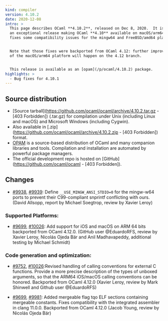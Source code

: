```yaml
---
kind: compiler
version: 4.10.2
date: 2020-12-08
intro: >
  This page describes OCaml **4.10.2**, released on Dec 8, 2020.  It is
  an exceptional release making OCaml **4.10** available on macOS/arm64 and
  fixes some compatibility issues for the mingw64 and FreeBSD/amd64 platform.


  Note that those fixes were backported from OCaml 4.12: further improvement to the support
  of the macOS/arm64 platform will happen on the 4.12 branch.


  This release is available as an [opam](/p/ocaml/4.10.2) package.
highlights: >
  - Bug fixes for 4.10.1
---
```


Source distribution
---------------------------------------------

- [Source
  tarball](https://github.com/ocaml/ocaml/archive/4.10.2.tar.gz - [403 Forbidden])
  (.tar.gz) for compilation under Unix (including Linux and macOS)
  and Microsoft Windows (including Cygwin).
- Also available in
  [.zip](https://github.com/ocaml/ocaml/archive/4.10.2.zip - [403 Forbidden])
  format.
- [OPAM](https://opam.ocaml.org/) is a source-based distribution of
  OCaml and many companion libraries and tools. Compilation and
  installation are automated by powerful package managers.
- The official development repo is hosted on
  [GitHub](https://github.com/ocaml/ocaml - [403 Forbidden]).

## Changes

- [#9938](https://github.com/ocaml/ocaml/issues/9938), [#9939](https://github.com/ocaml/ocaml/issues/9939): Define `__USE_MINGW_ANSI_STDIO=0` for the mingw-w64 ports to prevent their C99-compliant snprintf conflicting with ours.
(David Allsopp, report by Michael Soegtrop, review by Xavier Leroy)

### Supported Platforms: 

- [#9699](https://github.com/ocaml/ocaml/issues/9699), [#10026](https://github.com/ocaml/ocaml/issues/10026): Add support for iOS and macOS on ARM 64 bits backported from OCaml 4.12.0.
(GitHub user @EduardoRFS, review by Xavier Leroy, Nicolás Ojeda Bär
and Anil Madhavapeddy, additional testing by Michael Schmidt)

### Code generation and optimization: 

- [#9752](https://github.com/ocaml/ocaml/issues/9752), [#10026](https://github.com/ocaml/ocaml/issues/10026):Revised handling of calling conventions for external C functions.
Provide a more precise description of the types of unboxed arguments,
so that the ARM64 iOS/macOS calling conventions can be honored.
Backported from OCaml 4.12.0
(Xavier Leroy, review by Mark Shinwell and Github user @EduardoRFS)

- [#9699](https://github.com/ocaml/ocaml/issues/9699), [#9981](https://github.com/ocaml/ocaml/issues/9981): Added mergeable flag tqo ELF sections containing mergeable constants. Fixes compatibility with the integrated assembler in clang 11.0.0.
Backported from OCaml 4.12.0
(Jacob Young, review by Nicolás Ojeda Bär)